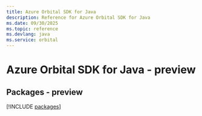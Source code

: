 ```yaml
---
title: Azure Orbital SDK for Java
description: Reference for Azure Orbital SDK for Java
ms.date: 09/30/2025
ms.topic: reference
ms.devlang: java
ms.service: orbital
---
```

# Azure Orbital SDK for Java - preview
## Packages - preview
[!INCLUDE [packages](orbital-index.md)]